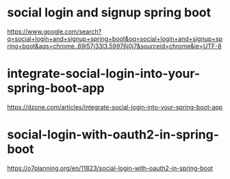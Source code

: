 # social login and signup spring boot

https://www.google.com/search?q=social+login+and+signup+spring+boot&oq=social+login+and+signup+spring+boot&aqs=chrome..69i57j33l3.59976j0j7&sourceid=chrome&ie=UTF-8

# integrate-social-login-into-your-spring-boot-app

https://dzone.com/articles/integrate-social-login-into-your-spring-boot-app

# social-login-with-oauth2-in-spring-boot

https://o7planning.org/en/11823/social-login-with-oauth2-in-spring-boot

